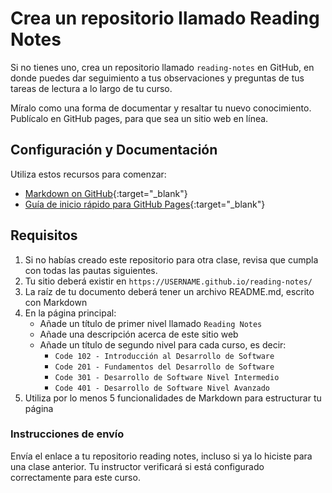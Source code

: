 ﻿# Crea un repositorio llamado Reading Notes

Si no tienes uno, crea un repositorio llamado `reading-notes` en GitHub, en donde puedes dar seguimiento a tus observaciones y preguntas de tus tareas de lectura a lo largo de tu curso.

Míralo como una forma de documentar y resaltar tu nuevo conocimiento. Publícalo en GitHub pages, para que sea un sitio web en línea.

## Configuración y Documentación

Utiliza estos recursos para comenzar:

- [Markdown on GitHub](https://help.github.com/es/articles/basic-writing-and-formatting-syntax){:target="_blank"}
- [Guía de inicio rápido para GitHub Pages](https://docs.github.com/es/pages/quickstart){:target="_blank"}

## Requisitos

1. Si no habías creado este repositorio para otra clase, revisa que cumpla con todas las pautas siguientes.
1. Tu sitio deberá existir en `https://USERNAME.github.io/reading-notes/`
1. La raíz de tu documento deberá tener un archivo README.md, escrito con Markdown
1. En la página principal:
   - Añade un título de primer nivel llamado `Reading Notes`
   - Añade una descripción acerca de este sitio web
   - Añade un título de segundo nivel para cada curso, es decir:
     - `Code 102 - Introducción al Desarrollo de Software`
     - `Code 201 - Fundamentos del Desarrollo de Software`
     - `Code 301 - Desarrollo de Software Nivel Intermedio`
     - `Code 401 - Desarrollo de Software Nivel Avanzado`
1. Utiliza por lo menos 5 funcionalidades de Markdown para estructurar tu página

### Instrucciones de envío

Envía el enlace a tu repositorio reading notes, incluso si ya lo hiciste para una clase anterior. Tu instructor verificará si está configurado correctamente para este curso.
